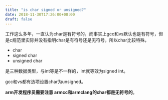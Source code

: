 ```yaml
---
title: "is char signed or unsigned?"
date: 2018-11-30T17:26:00+08:00
draft: false
---
```


工作这么多年，一直认为char是有符号的，而事实上gcc和vs默认也是有符号，但是c规范里实际并没有指明char是有符号还是无符号，所以char比较特殊，


* char
* signed char
* unsigned char


是三种数据类型，与int等是不一样的，int就等效为signed int。


gcc和vs都有选项设置char为unsigned。


**arm开发程序员需要注意 armcc和armclang的char都是无符号的**。


